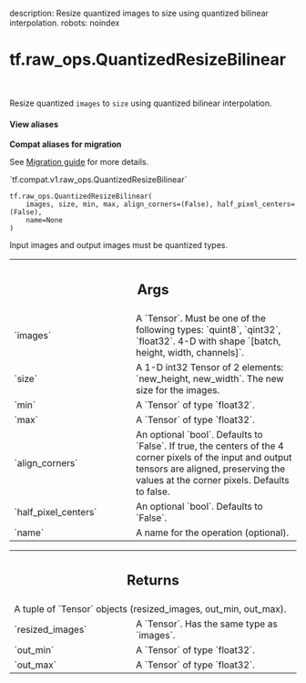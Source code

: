 description: Resize quantized images to size using quantized bilinear interpolation.
robots: noindex

# tf.raw_ops.QuantizedResizeBilinear

<!-- Insert buttons and diff -->

<table class="tfo-notebook-buttons tfo-api nocontent" align="left">

</table>



Resize quantized `images` to `size` using quantized bilinear interpolation.

<section class="expandable">
  <h4 class="showalways">View aliases</h4>
  <p>
<b>Compat aliases for migration</b>
<p>See
<a href="https://www.tensorflow.org/guide/migrate">Migration guide</a> for
more details.</p>
<p>`tf.compat.v1.raw_ops.QuantizedResizeBilinear`</p>
</p>
</section>

<pre class="devsite-click-to-copy prettyprint lang-py tfo-signature-link">
<code>tf.raw_ops.QuantizedResizeBilinear(
    images, size, min, max, align_corners=(False), half_pixel_centers=(False),
    name=None
)
</code></pre>



<!-- Placeholder for "Used in" -->

Input images and output images must be quantized types.

<!-- Tabular view -->
 <table class="responsive fixed orange">
<colgroup><col width="214px"><col></colgroup>
<tr><th colspan="2"><h2 class="add-link">Args</h2></th></tr>

<tr>
<td>
`images`
</td>
<td>
A `Tensor`. Must be one of the following types: `quint8`, `qint32`, `float32`.
4-D with shape `[batch, height, width, channels]`.
</td>
</tr><tr>
<td>
`size`
</td>
<td>
 A 1-D int32 Tensor of 2 elements: `new_height, new_width`.  The
new size for the images.
</td>
</tr><tr>
<td>
`min`
</td>
<td>
A `Tensor` of type `float32`.
</td>
</tr><tr>
<td>
`max`
</td>
<td>
A `Tensor` of type `float32`.
</td>
</tr><tr>
<td>
`align_corners`
</td>
<td>
An optional `bool`. Defaults to `False`.
If true, the centers of the 4 corner pixels of the input and output tensors are
aligned, preserving the values at the corner pixels. Defaults to false.
</td>
</tr><tr>
<td>
`half_pixel_centers`
</td>
<td>
An optional `bool`. Defaults to `False`.
</td>
</tr><tr>
<td>
`name`
</td>
<td>
A name for the operation (optional).
</td>
</tr>
</table>



<!-- Tabular view -->
 <table class="responsive fixed orange">
<colgroup><col width="214px"><col></colgroup>
<tr><th colspan="2"><h2 class="add-link">Returns</h2></th></tr>
<tr class="alt">
<td colspan="2">
A tuple of `Tensor` objects (resized_images, out_min, out_max).
</td>
</tr>
<tr>
<td>
`resized_images`
</td>
<td>
A `Tensor`. Has the same type as `images`.
</td>
</tr><tr>
<td>
`out_min`
</td>
<td>
A `Tensor` of type `float32`.
</td>
</tr><tr>
<td>
`out_max`
</td>
<td>
A `Tensor` of type `float32`.
</td>
</tr>
</table>

